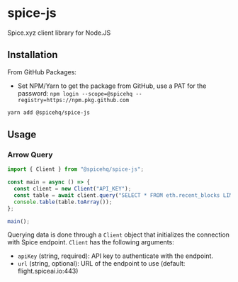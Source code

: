 # spice-js

Spice.xyz client library for Node.JS

## Installation

From GitHub Packages:

- Set NPM/Yarn to get the package from GitHub, use a PAT for the password: `npm login --scope=@spicehq --registry=https://npm.pkg.github.com`

```bash
yarn add @spicehq/spice-js
```

## Usage

### Arrow Query

```js
import { Client } from "@spicehq/spice-js";

const main = async () => {
  const client = new Client("API_KEY");
  const table = await client.query("SELECT * FROM eth.recent_blocks LIMIT 10;");
  console.table(table.toArray());
};

main();
```

Querying data is done through a `Client` object that initializes the connection with Spice endpoint. `Client` has the following arguments:

- `apiKey` (string, required): API key to authenticate with the endpoint.
- `url` (string, optional): URL of the endpoint to use (default: flight.spiceai.io:443)
